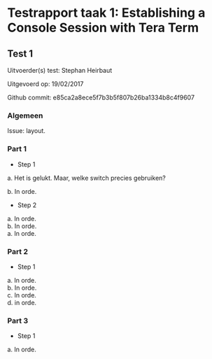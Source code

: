 # Testrapport taak 1: Establishing a Console Session with Tera Term
## Test 1

Uitvoerder(s) test: Stephan Heirbaut

Uitgevoerd op: 19/02/2017

Github commit:  e85ca2a8ece5f7b3b5f807b26ba1334b8c4f9607

### Algemeen

Issue: layout.

### Part 1
* Step 1

a. Het is gelukt. Maar, welke switch precies gebruiken?

b. In orde.

* Step 2

a. In orde.  
b. In orde.  
a. In orde.  

### Part 2
* Step 1

a. In orde.  
b. In orde.  
c. In orde.  
d. in orde.  

### Part 3
* Step 1

a. In orde.
